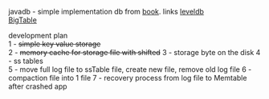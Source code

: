 javadb - simple implementation db from [book](https://www.piter.com/product/vysokonagruzhennye-prilozheniya-programmirovanie-masshtabirovanie-podderzhka).
links 
[leveldb](https://github.com/google/leveldb/blob/main/doc/impl.md)  
[BigTable](https://storage.googleapis.com/pub-tools-public-publication-data/pdf/68a74a85e1662fe02ff3967497f31fda7f32225c.pdf)  


development plan  
1 - ~~simple key value storage~~  
2 - ~~memory cache for storage file with shifted~~
3 - storage byte on the disk
4 - ss tables  
5 - move full log file to ssTable file, create new file, remove old log file
6 - compaction file into 1 file
7 - recovery process from log file to Memtable after crashed app